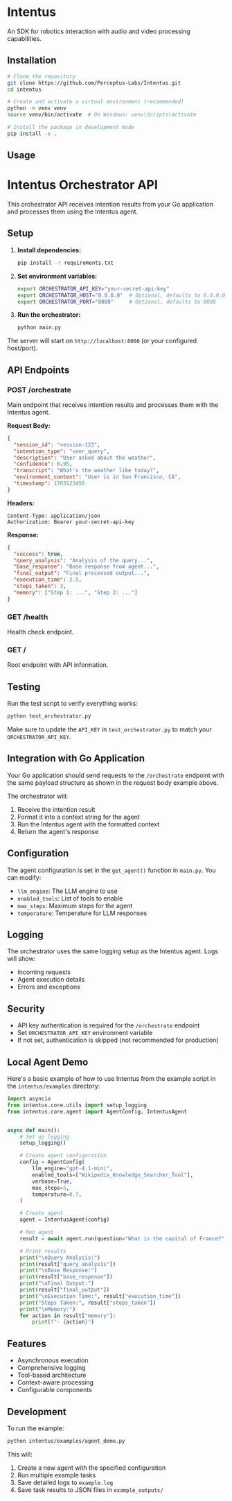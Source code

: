# Intentus

An SDK for robotics interaction with audio and video processing capabilities.

## Installation

```bash
# Clone the repository
git clone https://github.com/Perceptus-Labs/Intentus.git
cd intentus

# Create and activate a virtual environment (recommended)
python -m venv venv
source venv/bin/activate  # On Windows: venv\Scripts\activate

# Install the package in development mode
pip install -e .
```

## Usage

# Intentus Orchestrator API

This orchestrator API receives intention results from your Go application and processes them using the Intentus agent.

## Setup

1. **Install dependencies:**
   ```bash
   pip install -r requirements.txt
   ```

2. **Set environment variables:**
   ```bash
   export ORCHESTRATOR_API_KEY="your-secret-api-key"
   export ORCHESTRATOR_HOST="0.0.0.0"  # Optional, defaults to 0.0.0.0
   export ORCHESTRATOR_PORT="8000"     # Optional, defaults to 8000
   ```

3. **Run the orchestrator:**
   ```bash
   python main.py
   ```

The server will start on `http://localhost:8000` (or your configured host/port).

## API Endpoints

### POST /orchestrate
Main endpoint that receives intention results and processes them with the Intentus agent.

**Request Body:**
```json
{
  "session_id": "session-123",
  "intention_type": "user_query",
  "description": "User asked about the weather",
  "confidence": 0.95,
  "transcript": "What's the weather like today?",
  "environment_context": "User is in San Francisco, CA",
  "timestamp": 1703123456
}
```

**Headers:**
```
Content-Type: application/json
Authorization: Bearer your-secret-api-key
```

**Response:**
```json
{
  "success": true,
  "query_analysis": "Analysis of the query...",
  "base_response": "Base response from agent...",
  "final_output": "Final processed output...",
  "execution_time": 2.5,
  "steps_taken": 3,
  "memory": ["Step 1: ...", "Step 2: ..."]
}
```

### GET /health
Health check endpoint.

### GET /
Root endpoint with API information.

## Testing

Run the test script to verify everything works:

```bash
python test_orchestrator.py
```

Make sure to update the `API_KEY` in `test_orchestrator.py` to match your `ORCHESTRATOR_API_KEY`.

## Integration with Go Application

Your Go application should send requests to the `/orchestrate` endpoint with the same payload structure as shown in the request body example above.

The orchestrator will:
1. Receive the intention result
2. Format it into a context string for the agent
3. Run the Intentus agent with the formatted context
4. Return the agent's response

## Configuration

The agent configuration is set in the `get_agent()` function in `main.py`. You can modify:
- `llm_engine`: The LLM engine to use
- `enabled_tools`: List of tools to enable
- `max_steps`: Maximum steps for the agent
- `temperature`: Temperature for LLM responses

## Logging

The orchestrator uses the same logging setup as the Intentus agent. Logs will show:
- Incoming requests
- Agent execution details
- Errors and exceptions

## Security

- API key authentication is required for the `/orchestrate` endpoint
- Set `ORCHESTRATOR_API_KEY` environment variable
- If not set, authentication is skipped (not recommended for production) 

## Local Agent Demo

Here's a basic example of how to use Intentus from the example script in the `intentus/examples` directory:

```python
import asyncio
from intentus.core.utils import setup_logging
from intentus.core.agent import AgentConfig, IntentusAgent


async def main():
    # Set up logging
    setup_logging()

    # Create agent configuration
    config = AgentConfig(
        llm_engine="gpt-4.1-mini",
        enabled_tools=["Wikipedia_Knowledge_Searcher_Tool"],
        verbose=True,
        max_steps=5,
        temperature=0.7,
    )

    # Create agent
    agent = IntentusAgent(config)

    # Run agent
    result = await agent.run(question="What is the capital of France?", image=None)

    # Print results
    print("\nQuery Analysis:")
    print(result["query_analysis"])
    print("\nBase Response:")
    print(result["base_response"])
    print("\nFinal Output:")
    print(result["final_output"])
    print("\nExecution Time:", result["execution_time"])
    print("Steps Taken:", result["steps_taken"])
    print("\nMemory:")
    for action in result["memory"]:
        print(f"- {action}")
```

## Features

- Asynchronous execution
- Comprehensive logging
- Tool-based architecture
- Context-aware processing
- Configurable components

## Development

To run the example:

```bash
python intentus/examples/agent_demo.py
```

This will:
1. Create a new agent with the specified configuration
2. Run multiple example tasks
3. Save detailed logs to `example.log`
4. Save task results to JSON files in `example_outputs/`

